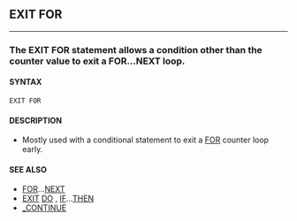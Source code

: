 ## EXIT FOR
---

### The EXIT FOR statement allows a condition other than the counter value to exit a FOR...NEXT loop.

#### SYNTAX

`EXIT FOR`

#### DESCRIPTION
* Mostly used with a conditional statement to exit a [FOR](./FOR.md) counter loop early.


#### SEE ALSO
* [FOR](./FOR.md)...[NEXT](./NEXT.md)
* [EXIT](./EXIT.md) [DO](./DO.md) , [IF](./IF.md)...[THEN](./THEN.md)
* [_CONTINUE](./_CONTINUE.md)

